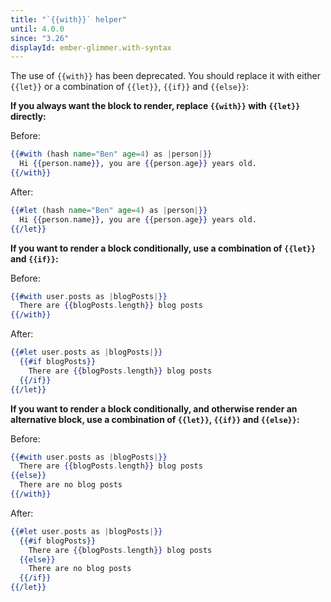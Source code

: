 ```yaml
---
title: "`{{with}}` helper"
until: 4.0.0
since: "3.26"
displayId: ember-glimmer.with-syntax
---
```



The use of `{{with}}` has been deprecated. You should replace it with either `{{let}}` or a combination of `{{let}}`, `{{if}}` and `{{else}}`: 

**If you always want the block to render, replace `{{with}}` with `{{let}}` directly:**

Before:

```handlebars
{{#with (hash name="Ben" age=4) as |person|}}
  Hi {{person.name}}, you are {{person.age}} years old.
{{/with}}
```

After:

```handlebars
{{#let (hash name="Ben" age=4) as |person|}}
  Hi {{person.name}}, you are {{person.age}} years old.
{{/let}}
```

**If you want to render a block conditionally, use a combination of `{{let}}` and `{{if}}`:**

Before:

```handlebars
{{#with user.posts as |blogPosts|}}
  There are {{blogPosts.length}} blog posts
{{/with}}
```

After:

```handlebars
{{#let user.posts as |blogPosts|}}
  {{#if blogPosts}}
    There are {{blogPosts.length}} blog posts
  {{/if}}
{{/let}}
```

**If you want to render a block conditionally, and otherwise render an alternative block, use a combination of `{{let}}`, `{{if}}` and `{{else}}`:**

Before:

```handlebars
{{#with user.posts as |blogPosts|}}
  There are {{blogPosts.length}} blog posts
{{else}}
  There are no blog posts
{{/with}}
```

After:

```handlebars
{{#let user.posts as |blogPosts|}}
  {{#if blogPosts}}
    There are {{blogPosts.length}} blog posts
  {{else}}
    There are no blog posts
  {{/if}}
{{/let}}
```
